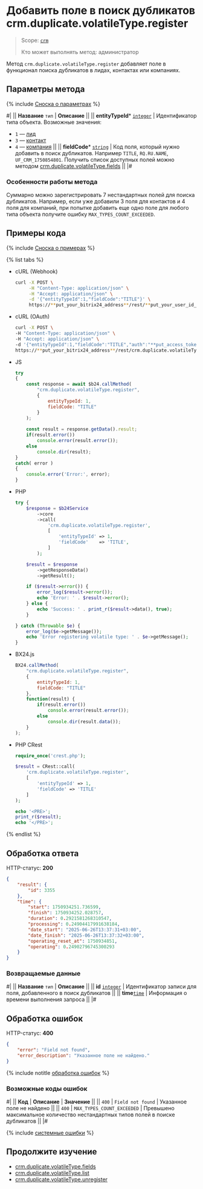 # Добавить поле в поиск дубликатов crm.duplicate.volatileType.register

> Scope: [`crm`](../../../scopes/permissions.md)
>
> Кто может выполнять метод: администратор

Метод `crm.duplicate.volatileType.register` добавляет поле в функционал поиска дубликатов в лидах, контактах или компаниях.

## Параметры метода

{% include [Сноска о параметрах](../../../../_includes/required.md) %}

#|
|| **Название**
`тип` | **Описание** ||
|| **entityTypeId*** 
[`integer`](../../../data-types.md) | Идентификатор типа объекта. Возможные значения:
- `1` — [лид](../../leads/index.md)
- `3` — [контакт](../../contacts/index.md)
- `4` — [компания](../../companies/index.md) ||
|| **fieldCode*** 
[`string`](../../../data-types.md) | Код поля, который нужно добавить в поиск дубликатов. Например  `TITLE`, `RQ.RU.NAME`, `UF_CRM_1750854801`. Получить список доступных полей можно методом [crm.duplicate.volatileType.fields](./crm-duplicate-volatile-type-fields.md) ||
|#

### Особенности работы метода

Суммарно можно зарегистрировать 7 нестандартных полей для поиска дубликатов. Например, если уже добавили 3 поля для контактов и 4 поля для компаний, при попытке добавить еще одно поле для любого типа объекта получите ошибку `MAX_TYPES_COUNT_EXCEEDED`. 

## Примеры кода

{% include [Сноска о примерах](../../../../_includes/examples.md) %}

{% list tabs %}

- cURL (Webhook)

    ```bash
    curl -X POST \
         -H "Content-Type: application/json" \
         -H "Accept: application/json" \
         -d '{"entityTypeId":1,"fieldCode":"TITLE"}' \
         https://**put_your_bitrix24_address**/rest/**put_your_user_id_here**/**put_your_webbhook_here**/crm.duplicate.volatileType.register
    ```

- cURL (OAuth)

    ```bash
    curl -X POST \
    -H "Content-Type: application/json" \
    -H "Accept: application/json" \
    -d '{"entityTypeId":1,"fieldCode":"TITLE","auth":"**put_access_token_here**"}' \
    https://**put_your_bitrix24_address**/rest/crm.duplicate.volatileType.register
    ```

- JS


    ```js
    try
    {
    	const response = await $b24.callMethod(
    		"crm.duplicate.volatileType.register",
    		{
    			entityTypeId: 1,
    			fieldCode: "TITLE"
    		}
    	);
    	
    	const result = response.getData().result;
    	if(result.error())
    		console.error(result.error());
    	else
    		console.dir(result);
    }
    catch( error )
    {
    	console.error('Error:', error);
    }
    ```

- PHP


    ```php
    try {
        $response = $b24Service
            ->core
            ->call(
                'crm.duplicate.volatileType.register',
                [
                    'entityTypeId' => 1,
                    'fieldCode'    => 'TITLE',
                ]
            );
    
        $result = $response
            ->getResponseData()
            ->getResult();
    
        if ($result->error()) {
            error_log($result->error());
            echo 'Error: ' . $result->error();
        } else {
            echo 'Success: ' . print_r($result->data(), true);
        }
    
    } catch (Throwable $e) {
        error_log($e->getMessage());
        echo 'Error registering volatile type: ' . $e->getMessage();
    }
    ```

- BX24.js

    ```js
    BX24.callMethod(
        "crm.duplicate.volatileType.register",
        {
            entityTypeId: 1,
            fieldCode: "TITLE"
        },
        function(result) {
            if(result.error())
                console.error(result.error());
            else
                console.dir(result.data());
        }
    );
    ```

- PHP CRest

    ```php
    require_once('crest.php');

    $result = CRest::call(
        'crm.duplicate.volatileType.register',
        [
            'entityTypeId' => 1,
            'fieldCode' => 'TITLE'
        ]
    );

    echo '<PRE>';
    print_r($result);
    echo '</PRE>';
    ```

{% endlist %}

## Обработка ответа

HTTP-статус: **200**

```json
{
    "result": {
        "id": 3355
    },
    "time": {
        "start": 1750934251.736599,
        "finish": 1750934252.028757,
        "duration": 0.2921581268310547,
        "processing": 0.24904417991638184,
        "date_start": "2025-06-26T13:37:31+03:00",
        "date_finish": "2025-06-26T13:37:32+03:00",
        "operating_reset_at": 1750934851,
        "operating": 0.24902796745300293
    }
}
```

### Возвращаемые данные

#|
|| **Название**
`тип` | **Описание** ||
|| **id** 
[`integer`](../../../data-types.md) | Идентификатор записи для поля, добавленного в поиск дубликатов ||
|| **time**[`time`](../../../data-types.md#time) | Информация о времени выполнения запроса ||
|#

## Обработка ошибок

HTTP-статус: **400**

```json
{
    "error": "Field not found",
    "error_description": "Указанное поле не найдено."
}
```

{% include notitle [обработка ошибок](../../../../_includes/error-info.md) %}

### Возможные коды ошибок

#|
|| **Код** | **Описание** | **Значение** ||
|| `400` | `Field not found` | Указанное поле не найдено ||
|| `400` | `MAX_TYPES_COUNT_EXCEEDED` | Превышено максимальное количество нестандартных типов полей в поиске дубликатов ||
|#

{% include [системные ошибки](./../../../../_includes/system-errors.md) %}

## Продолжите изучение

- [crm.duplicate.volatileType.fields](./crm-duplicate-volatile-type-fields.md)
- [crm.duplicate.volatileType.list](./crm-duplicate-volatile-type-list.md)
- [crm.duplicate.volatileType.unregister](./crm-duplicate-volatile-type-unregister.md) 